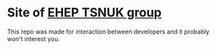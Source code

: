 <h1>Site of <a href="http://www.exp-hep.univ.kiev.ua">EHEP TSNUK group</a></h1>

This repo was made for interaction between developers and it probably won't interest you.
